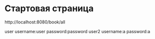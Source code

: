 # Стартовая страница

http://localhost:8080/book/all

user
username:user
password:password
user2
username:a
password:a
              